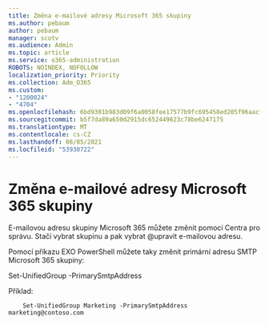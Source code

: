 ```yaml
---
title: Změna e-mailové adresy Microsoft 365 skupiny
ms.author: pebaum
author: pebaum
manager: scotv
ms.audience: Admin
ms.topic: article
ms.service: o365-administration
ROBOTS: NOINDEX, NOFOLLOW
localization_priority: Priority
ms.collection: Adm_O365
ms.custom:
- "1200024"
- "4704"
ms.openlocfilehash: 6bd9301b983d09f6a0058fee17577b9fc695458ed205f96aacf79a87e4a91e34
ms.sourcegitcommit: b5f7da89a650d2915dc652449623c78be6247175
ms.translationtype: MT
ms.contentlocale: cs-CZ
ms.lasthandoff: 08/05/2021
ms.locfileid: "53930722"
---
```

# <a name="change-email-address-of-a-microsoft-365-group"></a>Změna e-mailové adresy Microsoft 365 skupiny

E-mailovou adresu skupiny Microsoft 365 můžete změnit pomocí Centra pro správu. Stačí vybrat skupinu a pak vybrat @upravit e-mailovou adresu.

Pomocí příkazu EXO PowerShell můžete taky změnit primární adresu SMTP Microsoft 365 skupiny:

Set-UnifiedGroup <Group Name> -PrimarySmtpAddress <new SMTP Address>

Příklad:

```
    Set-UnifiedGroup Marketing -PrimarySmtpAddress marketing@contoso.com
```
